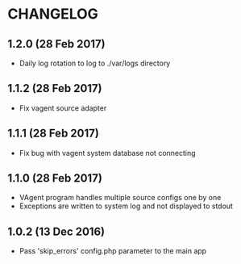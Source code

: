 # CHANGELOG
## 1.2.0 (28 Feb 2017)
- Daily log rotation to log to ./var/logs directory

## 1.1.2 (28 Feb 2017)
- Fix vagent source adapter

## 1.1.1 (28 Feb 2017)

- Fix bug with vagent system database not connecting

## 1.1.0 (28 Feb 2017)

- VAgent program handles multiple source configs one by one
- Exceptions are written to system log and not displayed to stdout

## 1.0.2 (13 Dec 2016)

- Pass 'skip_errors' config.php parameter to the main app
